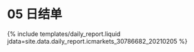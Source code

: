 # 05 日结单

{% include  templates/daily_report.liquid jdata=site.data.daily_report.icmarkets_30786682_20210205 %}